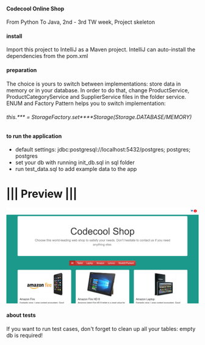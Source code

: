 #### Codecool Online Shop

From Python To Java, 2nd - 3rd TW week, Project skeleton

#### install

Import this project to IntelliJ as a Maven project.
IntelliJ can auto-install the dependencies from the pom.xml

#### preparation

The choice is yours to switch between implementations: store data in memory or in your database.
In order to do that, change ProductService, ProductCategoryService and SupplierService files in the folder service.
ENUM and Factory Pattern helps you to switch implementation: 

###### this.*** = StorageFactory.set****Storage(Storage.DATABASE/MEMORY)

#### to run the application

- default settings: jdbc:postgresql://localhost:5432/postgres; postgres; postgres
- set your db with running init_db.sql in sql folder
- run test_data.sql to add example data to the app

# ||| Preview |||
!["preview"](src/main/resources/public/img/codecool_shop.png)

#### about tests

If you want to run test cases, don't forget to clean up all your tables: empty db is required!
